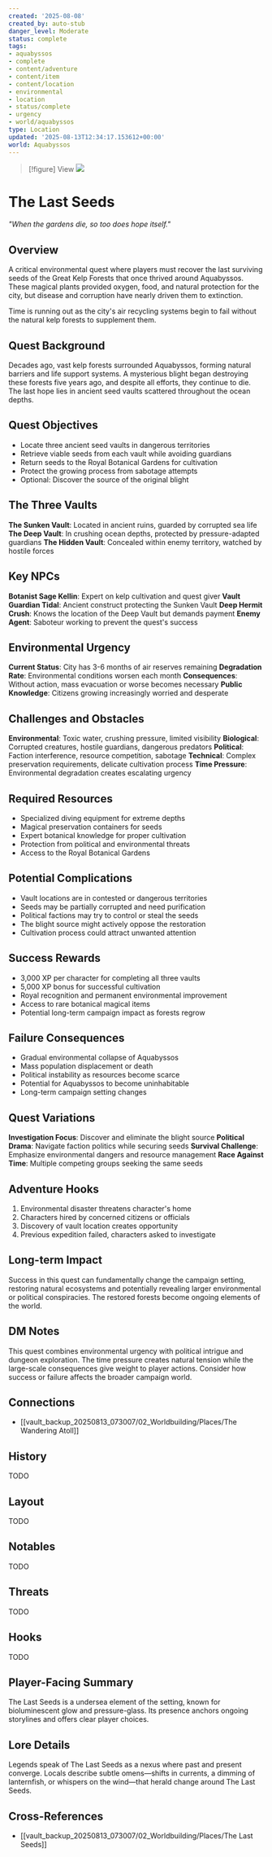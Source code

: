 ```yaml
---
created: '2025-08-08'
created_by: auto-stub
danger_level: Moderate
status: complete
tags:
- aquabyssos
- complete
- content/adventure
- content/item
- content/location
- environmental
- location
- status/complete
- urgency
- world/aquabyssos
type: Location
updated: '2025-08-13T12:34:17.153612+00:00'
world: Aquabyssos
---
```



> [!figure] View
![](04_Resources/Assets/Locations/location-city-the-last-seeds-the-last-seeds.svg)






# The Last Seeds

*"When the gardens die, so too does hope itself."*

## Overview
A critical environmental quest where players must recover the last surviving seeds of the Great Kelp Forests that once thrived around Aquabyssos. These magical plants provided oxygen, food, and natural protection for the city, but disease and corruption have nearly driven them to extinction.

Time is running out as the city's air recycling systems begin to fail without the natural kelp forests to supplement them.

## Quest Background
Decades ago, vast kelp forests surrounded Aquabyssos, forming natural barriers and life support systems. A mysterious blight began destroying these forests five years ago, and despite all efforts, they continue to die. The last hope lies in ancient seed vaults scattered throughout the ocean depths.

## Quest Objectives
- Locate three ancient seed vaults in dangerous territories
- Retrieve viable seeds from each vault while avoiding guardians
- Return seeds to the Royal Botanical Gardens for cultivation
- Protect the growing process from sabotage attempts
- Optional: Discover the source of the original blight

## The Three Vaults
**The Sunken Vault**: Located in ancient ruins, guarded by corrupted sea life
**The Deep Vault**: In crushing ocean depths, protected by pressure-adapted guardians
**The Hidden Vault**: Concealed within enemy territory, watched by hostile forces

## Key NPCs
**Botanist Sage Kellin**: Expert on kelp cultivation and quest giver
**Vault Guardian Tidal**: Ancient construct protecting the Sunken Vault
**Deep Hermit Crush**: Knows the location of the Deep Vault but demands payment
**Enemy Agent**: Saboteur working to prevent the quest's success

## Environmental Urgency
**Current Status**: City has 3-6 months of air reserves remaining
**Degradation Rate**: Environmental conditions worsen each month
**Consequences**: Without action, mass evacuation or worse becomes necessary
**Public Knowledge**: Citizens growing increasingly worried and desperate

## Challenges and Obstacles
**Environmental**: Toxic water, crushing pressure, limited visibility
**Biological**: Corrupted creatures, hostile guardians, dangerous predators
**Political**: Faction interference, resource competition, sabotage
**Technical**: Complex preservation requirements, delicate cultivation process
**Time Pressure**: Environmental degradation creates escalating urgency

## Required Resources
- Specialized diving equipment for extreme depths
- Magical preservation containers for seeds
- Expert botanical knowledge for proper cultivation
- Protection from political and environmental threats
- Access to the Royal Botanical Gardens

## Potential Complications
- Vault locations are in contested or dangerous territories
- Seeds may be partially corrupted and need purification
- Political factions may try to control or steal the seeds
- The blight source might actively oppose the restoration
- Cultivation process could attract unwanted attention

## Success Rewards
- 3,000 XP per character for completing all three vaults
- 5,000 XP bonus for successful cultivation
- Royal recognition and permanent environmental improvement
- Access to rare botanical magical items
- Potential long-term campaign impact as forests regrow

## Failure Consequences
- Gradual environmental collapse of Aquabyssos
- Mass population displacement or death
- Political instability as resources become scarce
- Potential for Aquabyssos to become uninhabitable
- Long-term campaign setting changes

## Quest Variations
**Investigation Focus**: Discover and eliminate the blight source
**Political Drama**: Navigate faction politics while securing seeds
**Survival Challenge**: Emphasize environmental dangers and resource management
**Race Against Time**: Multiple competing groups seeking the same seeds

## Adventure Hooks
1. Environmental disaster threatens character's home
2. Characters hired by concerned citizens or officials
3. Discovery of vault location creates opportunity
4. Previous expedition failed, characters asked to investigate

## Long-term Impact
Success in this quest can fundamentally change the campaign setting, restoring natural ecosystems and potentially revealing larger environmental or political conspiracies. The restored forests become ongoing elements of the world.

## DM Notes
This quest combines environmental urgency with political intrigue and dungeon exploration. The time pressure creates natural tension while the large-scale consequences give weight to player actions. Consider how success or failure affects the broader campaign world.


## Connections

- [[vault_backup_20250813_073007/02_Worldbuilding/Places/The Wandering Atoll]]


## History


TODO


## Layout


TODO


## Notables


TODO


## Threats


TODO


## Hooks


TODO

## Player-Facing Summary

The Last Seeds is a undersea element of the setting, known for bioluminescent glow and pressure-glass. Its presence anchors ongoing storylines and offers clear player choices.

## Lore Details

Legends speak of The Last Seeds as a nexus where past and present converge. Locals describe subtle omens—shifts in currents, a dimming of lanternfish, or whispers on the wind—that herald change around The Last Seeds.

## Cross-References

- [[vault_backup_20250813_073007/02_Worldbuilding/Places/The Last Seeds]]

<!-- enriched: true -->
